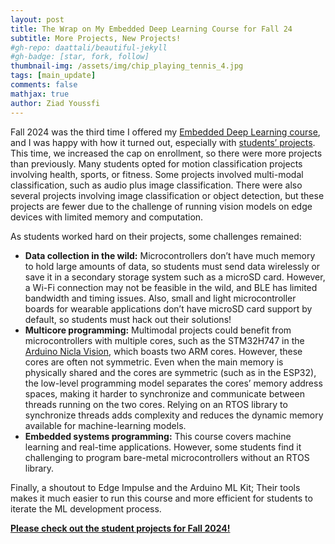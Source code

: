 ```yaml
---
layout: post
title: The Wrap on My Embedded Deep Learning Course for Fall 24
subtitle: More Projects, New Projects!
#gh-repo: daattali/beautiful-jekyll
#gh-badge: [star, fork, follow]
thumbnail-img: /assets/img/chip_playing_tennis_4.jpg
tags: [main_update]
comments: false
mathjax: true
author: Ziad Youssfi
---
```


Fall 2024 was the third time I offered my [Embedded Deep Learning course](/mbed_dl/mbed_dl), and I was happy with how it turned out, especially with [students’ projects][student projects]. This time, we increased the cap on enrollment, so there were more projects than previously. Many students opted for motion classification projects involving health, sports, or fitness. Some projects involved multi-modal classification, such as audio plus image classification. There were also several projects involving image classification or object detection, but these projects are fewer due to the challenge of running vision models on edge devices with limited memory and computation.  

As students worked hard on their projects, some challenges remained:  
* **Data collection in the wild:** Microcontrollers don’t have much memory to hold large amounts of data, so students must send data wirelessly or save it in a secondary storage system such as a microSD card. However, a Wi-Fi connection may not be feasible in the wild, and BLE has limited bandwidth and timing issues. Also, small and light microcontroller boards for wearable applications don’t have microSD card support by default, so students must hack out their solutions!  
* **Multicore programming:** Multimodal projects could benefit from microcontrollers with multiple cores, such as the STM32H747 in the [Arduino Nicla Vision](https://store-usa.arduino.cc/collections/som/products/nicla-vision), which boasts two ARM cores. However, these cores are often not symmetric. Even when the main memory is physically shared and the cores are symmetric (such as in the ESP32), the low-level programming model separates the cores’ memory address spaces, making it harder to synchronize and communicate between threads running on the two cores. Relying on an RTOS library to synchronize threads adds complexity and reduces the dynamic memory available for machine-learning models.  
* **Embedded systems programming:** This course covers machine learning and real-time applications. However, some students find it challenging to program bare-metal microcontrollers without an RTOS library.  

Finally, a shoutout to Edge Impulse and the Arduino ML Kit; Their tools makes it much easier to run this course and more efficient for students to iterate the ML development process.  

[**Please check out the student projects for Fall 2024!**][student projects]

[student projects]: /mbed_dl/projects_f24